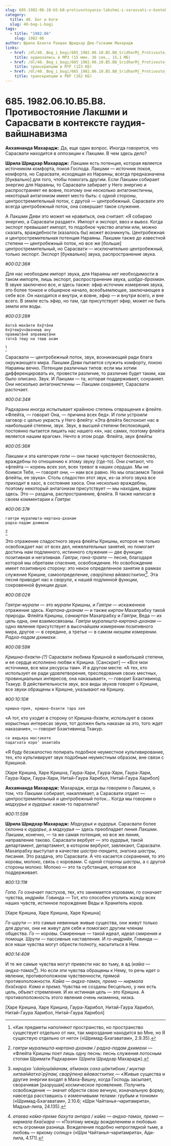 ```yaml
---
slug: 685-1982-06-10-b5-b8-protivostoyanie-lakshmi-i-sarasvati-v-kontekste-gaudiya-vajshnavizma
category:
  title: 40. Бог и боги
  slug: 40-bog-i-bogi
tags:
  - title: "1982.06"
    slug: 1982-06
author: Шрила Бхакти Ракшак Шридхар Дев-Госвами Махарадж
links:
  - href: /dl/40._Bog_i_bogi/685_1982.06.10.B5.B8_SridharMj_Protivostojanie_Lakshmi_i_Sarasvati_v_kontekste_gaudija-vajshnavizma.mp3
    title: аудиозапись в MP3 (15 мин. 36 сек., 15,1 МБ)
  - href: /dl/40._Bog_i_bogi/685_1982.06.10.B5.B8_SridharMj_Protivostojanie_Lakshmi_i_Sarasvati_v_kontekste_gaudija-vajshnavizma.rtf
    title: транскрипцию в RTF (123 КБ)
  - href: /dl/40._Bog_i_bogi/685_1982.06.10.B5.B8_SridharMj_Protivostojanie_Lakshmi_i_Sarasvati_v_kontekste_gaudija-vajshnavizma.pdf
    title: транскрипцию в PDF (162 КБ)
---
```


# 685. 1982.06.10.B5.B8. Противостояние Лакшми и Сарасвати в контексте гаудия-вайшнавизма

**Акхаянанда Махарадж:** Да, еще один вопрос. Иногда говорится, что Сарасвати находится в оппозиции к Лакшми. В чем здесь дело?

**Шрила Шридхар Махарадж:** Лакшми есть потенция, которая является источником комфорта, покоя Господа. Лакшми — источник покоя, комфорта, но Сарасвати, исходящая из Нараяны, всегда предназначена [буквально] для того, чтобы помогать другим. Если Лакшми собирает энергию для Нараяны, то Сарасвати забирает у Него энергию и распространяет ее вовне, поэтому они несколько антагонистичны, некоторый антагонизм имеет место быть: с одной стороны, центростремительный поток, с другой — центробежный. Сарасвати это всегда центробежный поток, она совершает такое служение.

А Лакшми Деви это может не нравиться, она считает: «Я собираю энергию, а Сарасвати раздает». Импорт и экспорт, ввоз и вывоз. Когда экспорт превышает импорт, то подобное чувство апатии или, можно сказать, враждебности (казалось бы) может возникнуть. Центробежная и центростремительная потенция Нараяны. Лакшми также до известной степени — центробежный поток, но все же [больше] центростремительный, но Сарасвати — исключительно центробежный, только экспорт. Экспорт [буквально] звука, распространение звука.

*#00:02:36#*

Для нас необходим импорт звука, для Нараяны нет необходимости в таком импорте, лишь экспорт, распространение звука, *шабда-брахман.* В звуке заключено все, и здесь также: эфир источник измерения звука, это более тонкое и обширное начало, всеобъемлющее, заключающее в себе все. Он находится и внутри, и вовне, эфир — и внутри всего, и вне всего. В земле есть эфир, но там, где присутствует эфир, может не быть земли или воды.

*#00:03:28#*

    йатха̄ маха̄нти бхӯта̄ни
    бхӯтеш̣ӯчча̄вачеш̣в ану
    правиш̣т̣а̄нй аправиш̣т̣а̄ни
    татха̄ теш̣у на теш̣в ахам
[^_ftn1]

Сарасвати — центробежный поток, звук, возникающий ради блага окружающего мира. Лакшми Деви пытается служить комфорту, покою Нараяны вечно. Потенции различных типов: если мы хотим дифференцировать их, провести различие, то различие будет таким, как было описано. Звук. И Лакшми — та, которая поддерживает, сохраняет. Они несколько антагонистичны — Лакшми сохраняет, Сарасвати расточает.

*#00:04:34#*

Радхарани иногда испытывает крайнюю степень отвращения к флейте. «Флейта, — говорит Она, — причина всех бед». И *гопи* устроили заговор с целью украсть у Него флейту: «Эта флейта беспокоит нас в наибольшей степени, звук. Звук, в высшей степени беспокоящий, постоянно пытается лишить нас нашего «я», нас самих, поэтому флейта является нашим врагом». Нечто в этом роде. Флейта, звук флейты

*#00:05:36#*

Лакшми и эта категория *гопи* — они также чувствуют беспокойство, враждебны по отношению к этому звуку (где-то). Они считают, что «флейта — корень всех зол, всех тревог в наших сердцах. Мы не боимся Тебя, — говорят они, — нам все равно. Но мы опасаемся Твоей флейты, ее звука». Столь сладостен этот звук, из-за этого звука все приходит в хаос, в состояние хаоса. Они несколько враждебны, поэтому некоторый антагонизм присутствует — мы находим, видим здесь. Это — раздача, распространение, флейта. Я также написал в своем комментарии к *Гаятри*:

*#00:06:37#*

    гаятри муралишта-киртана-дханам
    радха-падам дхимахи
[^_ftn2]

Это отражение сладостного звука флейты Кришны, которое не только освобождает нас от всех дел, нежелательных занятий, но помогает достичь нам подлинного, истинного служения — две функции: позитивная и негативная. *Гаятри*, *гана-траяте* — песня, благодаря которой мы обретаем спасение, освобождение. Но освобождение имеет позитивную сторону: это некое определенное занятие в рамках служение Кришне, самоопределение, *сварӯпен̣а вйавастхитих̣*[^_ftn3]. Эта песня приводит нас к *сварупе*, к нашей подлинной функции, сокровенной функции души.

*#00:08:02#*

*Гаятри-мурали* — это *мурали* Кришны, и *Гаятри* — искаженное отражение здесь. *Киртана-дханам* — и также *киртан* Махапрабху такой природы. Флейта Кришны, *санкиртан* Махапрабху и *Гаятри*, Веда — их цель одна, они взаимосвязаны. *Гаятри муралишта-киртана-дханам* — одно явление присутствует в высочайшем измерении позитивного мира, другое — в середине, а третье — в самом низшем измерении. *Радха-падам дхимахи.*

*#00:08:59#*

*Кришна-бхакти-(?)* Сарасвати любима Кришной в наибольшей степени, и ее сердце исполнено любви к Кришна. [Санскрит] — «Все мои источники, все мои ресурсы там». И в другом месте: «А тех, кто использует ее ради удовлетворения, преследования своих местных, провинциальных интересов, она наказывает», — говорит Бхактивинод Тхакур. В действительности звук, все виды звуков говорят о Кришне, все звуки обращены к Кришне, указывают на Кришну.

*#00:10:10#*

    кришна-прия, кришна-бхакти тара хия

«А тот, кто уходит в сторону от Кришна-*бхакти*, использует в своих корыстных интересах звуки, тот должен быть наказан за это, того ждет наказание», — говорит Бхактивинод Тхакур.

    се видьяра мастакете
    падагхата коро’ акаитаба

«Я буду безжалостно попирать подобное неуместное культивирование, тех, кто культивирует звук подобным неуместным образом, вне связи с Кришной.

[Харе Кришна, Харе Кришна, Гаура-Хари, Гаура-Хари, Гаура-Хари, Гаура-Хари, Гаура-Хари, Нитай-Гаура Харибол, Нитай-Гаура Харибол]

**Акхаянанда Махарадж:** Махарадж, когда вы говорили о Лакшми, о том, что Лакшми собирает, накапливает, а Сарасвати отдает — центростремительный и центробежный поток… Когда мы говорим о *мадхурье* и *аударье*: какие-то параллели?

*#00:11:59#*

**Шрила Шридхар Махарадж:** *Мадхурья* и *аударья.* Сарасвати более склонна к *аударье*, а *мадхурья* — здесь преобладает линия Лакшми. Лакшми, конечно, — та же самая потенция, но все же линия, направление таково. Сарасвати вербует — это *аударья*, такой департамент, департамент, в котором вербуют, завлекают, Сарасвати. Махапрабху выступал в качестве *шастра-пандита*, знатока *шастры*, писания. Это раздача, это Сарасвати. А что касается сохранения, то это коровы, молоко, связь с коровами. С одной стороны *шастры*, а с другой стороны молоко. Молоко — это та субстанция, которая все поддерживает.

*#00:13:11#*

*Гопа*. *Го* означает пастухов, тех, кто занимается коровами, *го* означает чувства, *индрийи.* Говинда — Тот, кто способен утолить жажду всех наших чувств, истинное порождение Веды и Хранитель коров.

[Харе Кришна, Харе Кришна, Харе Кришна]

*Го-шрути* — это самые невинные живые существа, они живут только для других, они не живут для себя и помогают другим членам общества. *Го* — коровы. Смиренные — такой идеал, идеал смирения и помощи. *Шрути* — пассивные наставления. И *го-индрийя*, Говинда — все наши чувства могут обрести полноту, насытиться в Нем.

*#00:14:40#*

И те же самые чувства могут привести нас во тьму, в ад (*ка̄ма — андха-тамах̣*[^_ftn4]). Но если эти чувства обращены к Нему, то речь идет о явлении, противоположном чувственности, прямой противоположности. *Ка̄ма — андха-тамах̣, према — нирмала бха̄скара. Кама* и *према*. Чувства не созданы бесцельно, у них есть цель, объект стремления. И их истинная цель — это Кришна. А противоположность этого явления очень низменна, низка.

[Харе Кришна, Харе Кришна, Гаура-Харибол, Нитай-Гаура Харибол, Нитай-Гаура Харибол, Нитай-Гаура Харибол]



[^_ftn1]: «Как предметы наполняют пространство, но пространство существует отдельно от них, так мироздание находится во Мне, но Я существую отдельно от него» («Шримад-Бхагаватам», 2.9.35).

[^_ftn2]: *гаятри муралишта-киртана-дханам / радха-падам дхимахи* — «Флейта Кришны поет лишь одну песнь: песнь служения лотосным стопам Шримати Радхарани» (Шрила Шридхар Махарадж).

[^_ftn3]: *ниродхо ’сйа̄нуш́айанам, а̄тманах̣ саха ш́актибхих̣ / муктир хитва̄нйатха̄-рӯпам̇, сварӯпен̣а вйавастхитих̣* — «Живые существа и другие энергии входят в Маха-Вишну, когда Господь засыпает, сворачивая [разрушая] космическое проявление. Получить освобождение — значит обрести свою вечную, изначальную форму, навсегда расставшись с изменчивыми телами: грубым и тонким» («Шримад-Бхагаватам», 2.10.6; «Шри Чайтанья-чаритамрита», Мадхья-лила, 24.135).

[^_ftn4]: *атаева ка̄ма-преме бахута антара / ка̄ма — андха-тамах̣, према — нирмала бха̄скара* — «Поэтому между вожделением и любовью есть огромная разница. Вожделение подобно непроглядной тьме, а любовь — яркому солнцу» («Шри Чайтанья-чаритамрита», Ади-лила, 4.171).

